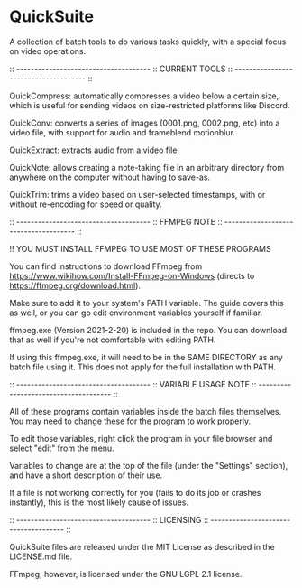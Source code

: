 # QuickSuite

A collection of batch tools to do various tasks quickly, with a special focus on video operations.

:: ------------------------------------- :: 
CURRENT TOOLS 
:: ------------------------------------- ::

QuickCompress: automatically compresses a video below a certain size, which is useful for sending videos on size-restricted platforms like Discord.

QuickConv: converts a series of images (0001.png, 0002.png, etc) into a video file, with support for audio and frameblend motionblur.

QuickExtract: extracts audio from a video file.

QuickNote: allows creating a note-taking file in an arbitrary directory from anywhere on the computer without having to save-as.

QuickTrim: trims a video based on user-selected timestamps, with or without re-encoding for speed or quality.

:: ------------------------------------- :: 
FFMPEG NOTE 
:: ------------------------------------- ::

!! YOU MUST INSTALL FFMPEG TO USE MOST OF THESE PROGRAMS

You can find instructions to download FFmpeg from https://www.wikihow.com/Install-FFmpeg-on-Windows (directs to https://ffmpeg.org/download.html).

Make sure to add it to your system's PATH variable. The guide covers this as well, or you can go edit environment variables yourself if familiar.

ffmpeg.exe (Version 2021-2-20) is included in the repo. You can download that as well if you're not comfortable with editing PATH.

If using this ffmpeg.exe, it will need to be in the SAME DIRECTORY as any batch file using it. This does not apply for the full installation with PATH.

:: ------------------------------------- :: 
VARIABLE USAGE NOTE 
:: ------------------------------------- ::

All of these programs contain variables inside the batch files themselves. You may need to change these for the program to work properly.

To edit those variables, right click the program in your file browser and select "edit" from the menu.

Variables to change are at the top of the file (under the "Settings" section), and have a short description of their use.

If a file is not working correctly for you (fails to do its job or crashes instantly), this is the most likely cause of issues.

:: ------------------------------------- :: 
LICENSING 
:: ------------------------------------- ::

QuickSuite files are released under the MIT License as described in the LICENSE.md file.

FFmpeg, however, is licensed under the GNU LGPL 2.1 license.
